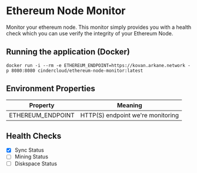 # Ethereum Node Monitor

Monitor your ethereum node. This monitor simply provides you with a health check which you can use verify the integrity of your Ethereum Node.

## Running the application (Docker)

```
docker run -i --rm -e ETHEREUM_ENDPOINT=https://kovan.arkane.network -p 8080:8080 cindercloud/ethereum-node-monitor:latest
```

## Environment Properties

|Property|Meaning|
|---|---|
|ETHEREUM_ENDPOINT|HTTP(S) endpoint we're monitoring|

## Health Checks

- [x] Sync Status
- [ ] Mining Status
- [ ] Diskspace Status